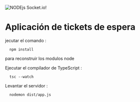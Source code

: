 ![ NODEjs Socket.io!](https://crowdbotics.ghost.io/content/images/2020/04/nodesocketfeaturedimage.png)

# Aplicación de tickets de espera 

jecutar el comando :

```
  npm install
```
para reconstruir los modulos node


Ejecutar el compilador de TypeScript :

```
  tsc --watch
```

Levantar el servidor  :

```
  nodemon dist/app.js
```